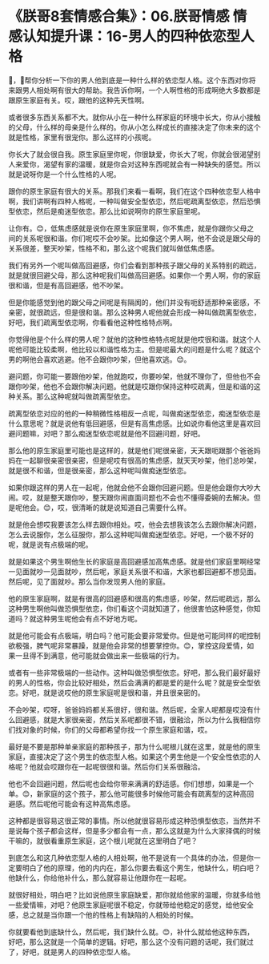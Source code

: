 # 《朕哥8套情感合集》：06.朕哥情感 情感认知提升课：16-男人的四种依恋型人格

🎼，🎼帮你分析一下你的男人他到底是一种什么样的依恋型人格。这个东西对你将来跟男人相处啊有很大的帮助。我告诉你啊，一个人啊性格的形成啊绝大多数都是跟原生家庭有关。哎，跟他的这种先天性啊。

或者很多东西关系都不大。就你从小在一种什么样家庭的环境中长大，你从小接触的父母，什么样的母亲是什么样的。你从小怎么样成长的直接决定了你未来的这个就是性格，家里有很宠你。那么这样的小孩呢。

你长大了就会很自我。原生家庭里你呢，你很缺爱，你长大了呢，你就会很渴望别人来爱你，渴望有家的温暖，就是你会对这种东西呢就会有一种缺失的感觉。所以就是说呀你是一个什么性格的人呢。

跟你的原生家庭有很大的关系。那我们来看一看啊，我们在这个四种依恋型人格中啊，我们讲啊有四种人格呢，一种叫做安全型依恋，然后呢疏离型依恋，然后恐惧型依恋，然后是痴迷型依恋。那么比如说啊你的原生家庭里呢。

让你有。😊，低焦虑感就是说你在原生家庭里啊，你不焦虑，就是你跟你父母之间的关系呢很和谐。你们呢哎不会吵架。比如像这个男人啊，他不会说是跟父母的关系很差，整天吵架，性格不和，那么这个呢我们就叫做低焦虑感。

我们有另外一个呢叫做高回避感，你们会看到那种孩子跟父母的关系特别的疏远，就是就很回避父母，那么这种呢我们叫做高回避感。如果你一个男人啊，你的家庭很和谐，但是有高回避感，他不吵架。

但是你能感觉到他的跟父母之间呢是有隔阂的，他们并没有呃舒适那种亲密感，不亲密，就很疏远，但是很和谐。那么这种男人呢他就会形成一种叫做疏离型依恋，好吧，我们疏离型依恋啊，你看看他这种性格特点啊。

你觉得他是个什么样的男人呢？就他的这种性格特点呢就是他哎很和谐。就这个人呢他可能比较柔啊，他比较以和谐性格为主。但是呢最大的问题是什么呢？就这个男的啊他会喜欢逃避。他不会跟你吵架，但他喜欢逃。😊。

避问题，你可能一要跟他吵架，他就跑哎，你要吵架，他就不理你了，但他也不会跟你吵架，他也不会跟你解决问题。他就是哎跟你保持这种哎疏离，但是和谐的这种关系。那么这种呢就叫做疏离型依恋。

疏离型依恋对应的他的一种稍微性格相反一点呢，叫做痴迷型依恋，痴迷型依恋是什么意思呢？就是说他有低回避感，但是有高焦虑感。比如说你看他这里是喜欢回避问题嘛，对吧？那么痴迷型依恋呢就是他不回避问题，好吧。

那么他的原生家庭里可能也是这样的，就是他们呢很亲密，天天跟呃跟那个爸爸妈妈在一起聊很亲密很亲密，但是呢哎有很高的焦虑感，就天天吵架，他们总吵架，就是很不和谐，但是很亲密，那么这种呢叫做痴迷型依恋。

如果你跟这样的男人在一起呢，他就会他不会跟你回避问题。但是他会跟你大吵大闹。哎，就是整天跟你吵，整天跟你闹直面问题也不会也不懂得委婉的去解决。但是呢他会。😊，哎，很清晰的就是说知道自己需要什么样。

就是他会想哎我要该怎么样去跟你相处。哎，他会去想我该怎么去跟你解决问题，怎么去说服你，怎么征服你，那么这种呢叫做痴迷型依恋。好吧，一个极不好的呢，就是说有点极端的呢。

就是如果这个男生啊他生长的家庭是高回避感加高焦虑感。就是他们家庭里啊经常一见面就吵一见面就吵，然后呢，家庭关系很不和谐，大家也都回避都不想见面。然后呢，见了面就吵。那么当你发现男人他的家庭。

他的原生家庭啊，就是有很高的回避感和很高的焦虑感，吵架，然后呢疏远，那么这种男生啊他叫做恐惧型依恋，你们看这个词就知道了，他很害怕这种感觉，你知道吗？就这种男生呢他会有点不好地方呢。

就是他可能会有点极端，明白吗？他可能会要非常爱你。但是他可能同样的呢控制欲极强，脾气呢非常暴躁，就是他会非常的想要掌控你。😊，掌控这段爱情，如果一旦得不到满意，他可能就会做出来一些极端的行为。

或者有一些非常极端的一些动作。这种叫做恐惧型依恋。好吧，那么我们最好最好的男人的性格，你会比较好相处，然后会满满的都是爱的是什么呢？就是安全型依恋。好吧，就是说哎他的原生家庭呢是很和谐，并且很亲密的。

不会吵架，哎呀，爸爸妈妈都关系很好，很和谐。然后呢，全家人呢都是哎没有什么回避感，就是大家很亲密，然后关系呢都很不错，很融洽，所以为什么我相信你们找对象的时候，你们的父母都希望你找一个原生家庭和谐，哎。

最好是不要是那种单亲家庭的那种孩子，那为什么呢根儿就在这里，就是他的原生家庭，直接决定了这个男生的依恋型人格。如果这个男生他是一个安全性依恋的人格呢？他就会哎跟你在一起呢很很和谐。然后你们关系很融洽。

他也不会回避问题，然后呢也会给你带来满满的舒适感。你们想想，如果是一个单。😊，新家庭的这个孩子，那么他可能很多时候他可能会有疏离型的这种高回避感。然后呢他可能会有这种高焦虑感。

这种都是很容易这很正常的事情。所以他就很容易形成这种恐惧型依恋，当然并不是说每个孩子都会这样，但是多少都会有一点，那么这就是为什么大家择偶的时候干嘛的，就很看重原生家庭，这个根儿呢就在这里明白了吧？

到底怎么和这几种依恋型人格的人相处啊，他不是说有一个具体的办法，但是你一定要明白了他的原理，他的内内在，那么你要去看这个男生，他缺什么，明白吧？他缺什么，你给他补什么，那么就容易让他跟你在一起呢。

就很好相处，明白吧？比如说他原生家庭缺爱，那你就给他家的温暖，你就多给他一些爱情嘛，对吧？他原生家庭呢很不稳定，你就带给他稳定的感觉，给他安全感，总之就是当你跟一个他的性格上有缺陷的人相处的时候。

你就要看他到底缺什么，然后呢，我们缺什么就。😊，补什么就给他这种东西，好吧，那么这就是一个简单的逻辑。好吧，那么这个没有问题的话呢，我们就过了，好吧，就是男人的四种依恋型人格。

